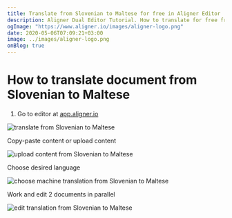 ```yaml
---
title: Translate from Slovenian to Maltese for free in Aligner Editor
description: Aligner Dual Editor Tutorial. How to translate for free from Slovenian to Maltese. Aligner is multilingual document management platform. 
ogImage: "https://www.aligner.io/images/aligner-logo.png"
date: 2020-05-06T07:09:21+03:00
image: ../images/aligner-logo.png
onBlog: true
---
```


# How to translate document from Slovenian to Maltese

1. Go to editor at [app.aligner.io](https://app.aligner.io "Aligner App web page")

![translate from Slovenian to Maltese](../aligner-blank-editor.png "translate from Slovenian to Maltese")

Copy-paste content or upload content

![upload content from Slovenian to Maltese](../aligner-uploaded-document.png "upload content from Slovenian to Maltese")

Choose desired language

![choose machine translation from Slovenian to Maltese](../aligner-language-dropdown.png "choose machine translation from Slovenian to Maltese")

Work and edit 2 documents in parallel

![edit translation from Slovenian to Maltese](../aligner-double-sitded-editor.png "edit translation from Slovenian to Maltese")

